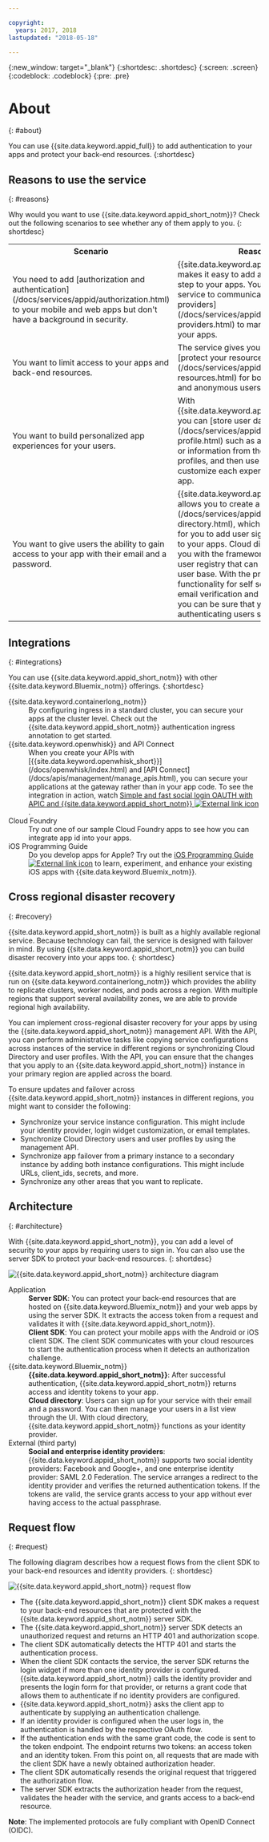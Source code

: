 ```yaml
---

copyright:
  years: 2017, 2018
lastupdated: "2018-05-18"

---
```


{:new_window: target="_blank"}
{:shortdesc: .shortdesc}
{:screen: .screen}
{:codeblock: .codeblock}
{:pre: .pre}

# About
{: #about}

You can use {{site.data.keyword.appid_full}} to add authentication to your apps and protect your back-end resources.
{:shortdesc}

## Reasons to use the service
{: #reasons}

Why would you want to use {{site.data.keyword.appid_short_notm}}? Check out the following scenarios to see whether any of them apply to you.
{: shortdesc}

<table>
  <tr>
    <th> Scenario </th>
    <th> Reason </th>
  </tr>
  <tr>
    <td> You need to add [authorization and authentication](/docs/services/appid/authorization.html) to your mobile and web apps but don't have a background in security. </td>
    <td> {{site.data.keyword.appid_short_notm}} makes it easy to add an authentication step to your apps. You can use the service to communicate with [identity providers](/docs/services/appid/identity-providers.html) to manage access to your apps. </td>
  </tr>
  <tr>
    <td> You want to limit access to your apps and back-end resources. </td>
    <td> The service gives you the ability to [protect your resources](/docs/services/appid/protecting-resources.html) for both authenticated and anonymous users. </td>
  </tr>
  <tr>
    <td> You want to build personalized app experiences for your users. </td>
    <td> With {{site.data.keyword.appid_short_notm}}, you can [store user data](/docs/services/appid/user-profile.html) such as app preferences or information from their public social profiles, and then use that data to customize each experience of your app. </td>
  </tr>
  <tr>
    <td> You want to give users the ability to gain access to your app with their email and a password. </td>
    <td> {{site.data.keyword.appid_short_notm}} allows you to create a [cloud directory](/docs/services/appid/cloud-directory.html), which makes it possible for you to add user sign-up and sign-in to your apps. Cloud directory provides you with the framework to maintain a user registry that can scale with your user base. With the pre-built functionality for self service, such as email verification and password resets, you can be sure that your app is authenticating users securely. </td>
  </tr>
</table>


## Integrations
{: #integrations}

You can use {{site.data.keyword.appid_short_notm}} with other {{site.data.keyword.Bluemix_notm}} offerings.
{:shortdesc}


<dl>
  <dt>{{site.data.keyword.containerlong_notm}}</dt>
    <dd>By configuring ingress in a standard cluster, you can secure your apps at the cluster level. Check out the {{site.data.keyword.appid_short_notm}} authentication ingress annotation to get started.</dd>
  <dt>{{site.data.keyword.openwhisk}} and API Connect</dt>
    <dd>When you create your APIs with [{{site.data.keyword.openwhisk_short}}](/docs/openwhisk/index.html) and [API Connect](/docs/apis/management/manage_apis.html), you can secure your applications at the gateway rather than in your app code. To see the integration in action, watch <a href="https://www.youtube.com/watch?v=Fa9YD2NGZiE" target="_blank">Simple and fast social login OAUTH with APIC and {{site.data.keyword.appid_short_notm}} <img src="../../icons/launch-glyph.svg" alt="External link icon"></a>.</dd>
  <dt>Cloud Foundry</dt>
    <dd>Try out one of our sample Cloud Foundry apps to see how you can integrate app id into your apps.</dd>
  <dt>iOS Programming Guide</dt>
    <dd>Do you develop apps for Apple? Try out the <a href="https://console.bluemix.net/docs/swift/index.html#overview" target="_blank">iOS Programming Guide <img src="../../icons/launch-glyph.svg" alt="External link icon"></a> to learn, experiment, and enhance your existing iOS apps with {{site.data.keyword.Bluemix_notm}}.</dd>
</dl>

## Cross regional disaster recovery
{: #recovery}

{{site.data.keyword.appid_short_notm}} is built as a highly available regional service. Because technology can fail, the service is designed with failover in mind. By using {{site.data.keyword.appid_short_notm}} you can build disaster recovery into your apps too.
{: shortdesc}

{{site.data.keyword.appid_short_notm}} is a highly resilient service that is run on  {{site.data.keyword.containerlong_notm}} which provides the ability to replicate clusters, worker nodes, and pods across a region. With multiple regions that support several availability zones, we are able to provide regional high availability.

You can implement cross-regional disaster recovery for your apps by using the {{site.data.keyword.appid_short_notm}} management API. With the API, you can perform administrative tasks like copying service configurations across instances of the service in different regions or synchronizing Cloud Directory and user profiles. With the API, you can ensure that the changes that you apply to an {{site.data.keyword.appid_short_notm}} instance in your primary region are applied across the board.

To ensure updates and failover across {{site.data.keyword.appid_short_notm}} instances in different regions, you might want to consider the following:

* Synchronize your service instance configuration. This might include your identity provider, login widget customization, or email templates.
* Synchronize Cloud Directory users and user profiles by using the management API.
* Synchronize app failover from a primary instance to a secondary instance by adding both instance configurations. This might include URLs, client_ids, secrets, and more.
* Synchronize any other areas that you want to replicate.


## Architecture
{: #architecture}

With {{site.data.keyword.appid_short_notm}}, you can add a level of security to your apps by requiring users to sign in. You can also use the server SDK to protect your back-end resources.
{: shortdesc}

![{{site.data.keyword.appid_short_notm}} architecture diagram](/images/appid_architecture.png)

<dl>
  <dt> Application </dt>
    <dd><strong>Server SDK</strong>: You can protect your back-end resources that are hosted on {{site.data.keyword.Bluemix_notm}} and your web apps by using the server SDK. It extracts the access token from a request and validates it with {{site.data.keyword.appid_short_notm}}. </br>
    <strong>Client SDK</strong>: You can protect your mobile apps with the Android or iOS client SDK. The client SDK communicates with your cloud resources to start the authentication process when it detects an authorization challenge.</dd>
  <dt>{{site.data.keyword.Bluemix_notm}}</dt>
    <dd><strong>{{site.data.keyword.appid_short_notm}}</strong>: After successful authentication, {{site.data.keyword.appid_short_notm}} returns access and identity tokens to your app.</br>
    <strong>Cloud directory</strong>: Users can sign up for your service with their email and a password. You can then manage your users in a list view through the UI. With cloud directory, {{site.data.keyword.appid_short_notm}} functions as your identity provider.</dd>
  <dt>External (third party)</dt>
    <dd><strong>Social and enterprise identity providers</strong>:{{site.data.keyword.appid_short_notm}} supports two social identity providers: Facebook and Google+, and one enterprise identity provider: SAML 2.0 Federation. The service arranges a redirect to the identity provider and verifies the returned authentication tokens. If the tokens are valid, the service grants access to your app without ever having access to the actual passphrase.</dd>
</dl>


## Request flow
{: #request}

The following diagram describes how a request flows from the client SDK to your back-end resources and identity providers.
{: shortdesc}

![{{site.data.keyword.appid_short_notm}} request flow](/images/appidrequestflow.png)


* The {{site.data.keyword.appid_short_notm}} client SDK makes a request to your back-end resources that are protected with the {{site.data.keyword.appid_short_notm}} server SDK.
* The {{site.data.keyword.appid_short_notm}} server SDK detects an unauthorized request and returns an HTTP 401 and authorization scope.
* The client SDK automatically detects the HTTP 401 and starts the authentication process.
* When the client SDK contacts the service, the server SDK returns the login widget if more than one identity provider is configured. {{site.data.keyword.appid_short_notm}} calls the identity provider and presents the login form for that provider, or returns a grant code that allows them to authenticate if no identity providers are configured.
* {{site.data.keyword.appid_short_notm}} asks the client app to authenticate by supplying an authentication challenge.
* If an identity provider is configured when the user logs in, the authentication is handled by the respective OAuth flow.
* If the authentication ends with the same grant code, the code is sent to the token endpoint. The endpoint returns two tokens: an access token and an identity token. From this point on, all requests that are made with the client SDK have a newly obtained authorization header.
* The client SDK automatically resends the original request that triggered the authorization flow.
* The server SDK extracts the authorization header from the request, validates the header with the service, and grants access to a back-end resource.

**Note**: The implemented protocols are fully compliant with OpenID Connect (OIDC).
